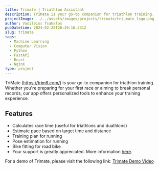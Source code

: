 ```yaml
---
title: Trimate | Triathlon Assistant
description: TriMate is your go-to companion for triathlon training.
projectImage: ../../assets/images/projects/trimate/tri_mate_logo.png
author: Vasileios Tsakalos
pubDatetime: 2024-02-25T20:39:16.331Z
slug: trimate
tags:
  - Machine Learning
  - Computer Vision
  - Python
  - FastAPI 
  - React
  - NginX
type: project
---
```


TriMate (https://trim8.com/) is your go-to companion for triathlon training. Whether you're preparing for your first race or aiming to break personal records, our app offers personalized tools to enhance your training experience.

## Features

- Calculates race time (useful for triathlons and duathlons)
- Estimate pace based on target time and distance
- Training plan for running
- Pose estimation for running
- Bike fitting for road bike
- Your support is greatly appreciated. More information [here](/about).

For a demo of Trimate, please visit the following link: [Trimate Demo Video](https://github.com/VasTsak/discrete_math/blob/main/trimate_walkthrough.mp4?raw=true)

